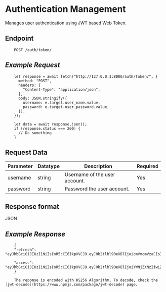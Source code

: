 # Authentication Management

Manages user authentication using JWT based Web Token.

## Endpoint

```
    POST /auth/token/
```

## _Example Request_

```
    let response = await fetch("http://127.0.0.1:8000/auth/token/", {
      method: "POST",
      headers: {
        "Content-Type": "application/json",
      },
      body: JSON.stringify({
        username: e.target.user_name.value,
        password: e.target.user_password.value,
      }),
    });

    let data = await response.json();
    if (response.status === 200) {
      // Do something
    }
```

## Request Data

| Parameter | Datatype | Description                   | Required |
| --------- | -------- | ----------------------------- | -------- |
| username  | string   | Username of the user account. | Yes      |
| password  | string   | Password the user account.    | Yes      |

## Response format

JSON

## _Example Response_

```
    {
    "refresh": "eyJhbGciOiJIUzI1NiIsInR5cCI6IkpXVCJ9.eyJ0b2tlbl90eXBlIjoicmVmcmVzaCIsImV4cCI6MTcxMzU2NjY1MCwiaWF0IjoxNzEwOTc0NjUwLCJqdGkiOiJjMjJiZTBlNWIwY2E0OWFjODU2NmRkYWY5NDRiODBmMCIsInVzZXJfaWQiOjEsInVzZXJuYW1lIjoiYWRtaW4iLCJlbWFpbCI6ImFkbWluQGdtYWlsLmNvbSJ9.OMNTFEWPKgvjt9BkeUu4e_uQNqlFO_ZYYRYSC60iR9E",

    "access": "eyJhbGciOiJIUzI1NiIsInR5cCI6IkpXVCJ9.eyJ0b2tlbl90eXBlIjoiYWNjZXNzIiwiZXhwIjoxNzEwOTc2NDUwLCJpYXQiOjE3MTA5NzQ2NTAsImp0aSI6ImU3NzY4ZTkyNWVhZTQxZjI4YzgyNTA1YzdlMTI4ZDY1IiwidXNlcl9pZCI6MSwidXNlcm5hbWUiOiJhZG1pbiIsImVtYWlsIjoiYWRtaW5AZ21haWwuY29tIn0.lGlZuOwLU24DPnYxAHomU0fMIXAz8YFbjeYM8JhrJ2Y"
    }

    The reponse is encoded with HS256 Algorithm. To decode, check the [jwt-decode](https://www.npmjs.com/package/jwt-decode) page.
```
